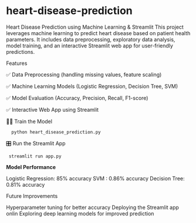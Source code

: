 # heart-disease-prediction
Heart Disease Prediction using Machine Learning & Streamlit
This project leverages machine learning to predict heart disease based on patient health parameters. It includes data preprocessing, exploratory data analysis, model training, and an interactive Streamlit web app for user-friendly predictions.

Features

✅ Data Preprocessing (handling missing values, feature scaling)

✅ Machine Learning Models (Logistic Regression, Decision Tree, SVM)

✅ Model Evaluation (Accuracy, Precision, Recall, F1-score)

✅ Interactive Web App using Streamlit

🏋️‍♂️ Train the Model

      python heart_disease_prediction.py
   
🎛️ Run the Streamlit App

     streamlit run app.py



**Model Performance**


   Logistic Regression:    85% accuracy
   SVM :     0.86% accuracy
   Decision Tree:         0.81% accuracy

   
Future Improvements

   Hyperparameter tuning for better accuracy
   Deploying the Streamlit app onlin
   Exploring deep learning models for improved prediction

